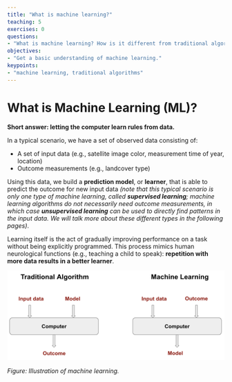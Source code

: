```yaml
---
title: "What is machine learning?"
teaching: 5
exercises: 0
questions:
- "What is machine learning? How is it different from traditional algorithms?"
objectives:
- "Get a basic understanding of machine learning."
keypoints:
- "machine learning, traditional algorithms"
---
```


# What is Machine Learning (ML)?

**Short answer: letting the computer learn rules from data.**

In a typical scenario, we have a set of observed data consisting of:

- A set of input data (e.g., satellite image color, measurement time of year, location)
- Outcome measurements (e.g., landcover type)

Using this data, we build a **prediction model**, or **learner**, that is able to predict the outcome for new input data *(note that this typical scenario is only one type of machine learning, called **supervised learning**; machine learning algorithms do not necessarily need outcome measurements, in which case **unsupervised learning** can be used to directly find patterns in the input data. We will talk more about these different types in the following pages)*.

Learning itself is the act of gradually improving performance on a task without being explicitly programmed. This process mimics human neurological functions (e.g., teaching a child to speak): **repetition with more data results in a better learner**.

![alt text](../assets/img/machine_learning_illustration.png)

<i>Figure: Illustration of machine learning. </i>


